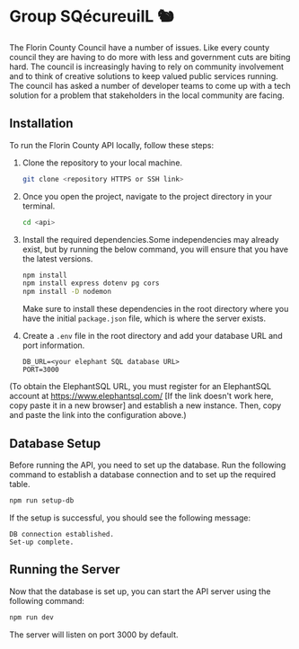 # Group SQécureuilL 🐿️

The Florin County Council have a number of issues. Like every county council they are having to do more with less and government cuts are biting hard. The council is increasingly having to rely on community involvement and to think of creative solutions to keep valued public services running. The council has asked a number of developer teams to come up with a tech solution for a problem that stakeholders in the local community are facing.

## Installation

To run the Florin County API locally, follow these steps:

1. Clone the repository to your local machine.

   ```bash
   git clone <repository HTTPS or SSH link>

   ```

2. Once you open the project, navigate to the project directory in your terminal.

   ```bash
   cd <api>

   ```

3. Install the required dependencies.Some independencies may already exist, but by running the below command, you will ensure that you have the latest versions.

   ```bash
   npm install
   npm install express dotenv pg cors
   npm install -D nodemon

   ```

   Make sure to install these dependencies in the root directory where you have the initial `package.json` file, which is where the server exists.

4. Create a `.env` file in the root directory and add your database URL and port information.

   ```
   DB_URL=<your elephant SQL database URL>
   PORT=3000

   ```

(To obtain the ElephantSQL URL, you must register for an ElephantSQL account at https://www.elephantsql.com/ [If the link doesn't work here, copy paste it in a new browser] and establish a new instance. Then, copy and paste the link into the configuration above.)

## Database Setup

Before running the API, you need to set up the database. Run the following command to establish a database connection and to set up the required table.

```bash
npm run setup-db

```

If the setup is successful, you should see the following message:

```
DB connection established.
Set-up complete.

```

## Running the Server

Now that the database is set up, you can start the API server using the following command:

```bash
npm run dev

```

The server will listen on port 3000 by default.